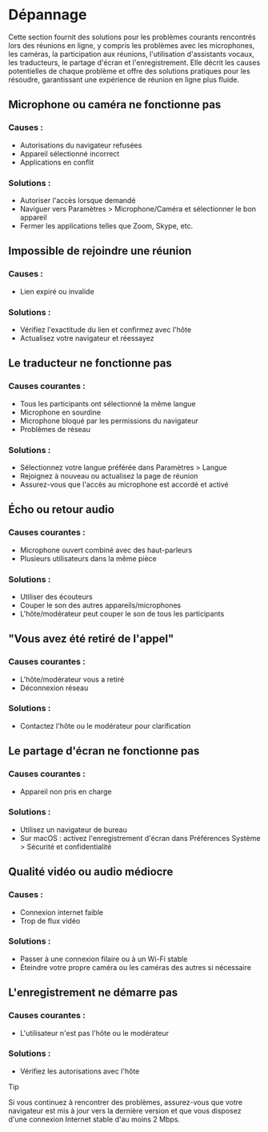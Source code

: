 # Dépannage

Cette section fournit des solutions pour les problèmes courants rencontrés lors des réunions en ligne, y compris les problèmes avec les microphones, les caméras, la participation aux réunions, l'utilisation d'assistants vocaux, les traducteurs, le partage d'écran et l'enregistrement. Elle décrit les causes potentielles de chaque problème et offre des solutions pratiques pour les résoudre, garantissant une expérience de réunion en ligne plus fluide.

## Microphone ou caméra ne fonctionne pas

### Causes :

- Autorisations du navigateur refusées
- Appareil sélectionné incorrect
- Applications en conflit

### Solutions :

- Autoriser l'accès lorsque demandé
- Naviguer vers Paramètres > Microphone/Caméra et sélectionner le bon appareil
- Fermer les applications telles que Zoom, Skype, etc.

## Impossible de rejoindre une réunion

### Causes :

- Lien expiré ou invalide

### Solutions :

- Vérifiez l'exactitude du lien et confirmez avec l'hôte
- Actualisez votre navigateur et réessayez

## Le traducteur ne fonctionne pas

### Causes courantes :

- Tous les participants ont sélectionné la même langue
- Microphone en sourdine
- Microphone bloqué par les permissions du navigateur
- Problèmes de réseau

### Solutions :

- Sélectionnez votre langue préférée dans Paramètres > Langue
- Rejoignez à nouveau ou actualisez la page de réunion
- Assurez-vous que l'accès au microphone est accordé et activé

## Écho ou retour audio

### Causes courantes :

- Microphone ouvert combiné avec des haut-parleurs
- Plusieurs utilisateurs dans la même pièce

### Solutions :

- Utiliser des écouteurs
- Couper le son des autres appareils/microphones
- L'hôte/modérateur peut couper le son de tous les participants

## "Vous avez été retiré de l'appel"

### Causes courantes :

- L'hôte/modérateur vous a retiré
- Déconnexion réseau

### Solutions :

- Contactez l'hôte ou le modérateur pour clarification

## Le partage d'écran ne fonctionne pas

### Causes courantes :

- Appareil non pris en charge

### Solutions :

- Utilisez un navigateur de bureau
- Sur macOS : activez l'enregistrement d'écran dans Préférences Système > Sécurité et confidentialité

## Qualité vidéo ou audio médiocre

### Causes :

- Connexion internet faible
- Trop de flux vidéo

### Solutions :

- Passer à une connexion filaire ou à un Wi-Fi stable
- Éteindre votre propre caméra ou les caméras des autres si nécessaire

## L'enregistrement ne démarre pas

### Causes courantes :

- L'utilisateur n'est pas l'hôte ou le modérateur

### Solutions :

- Vérifiez les autorisations avec l'hôte

> [!TIP]
> Si vous continuez à rencontrer des problèmes, assurez-vous que votre navigateur est mis à jour vers la dernière version et que vous disposez d'une connexion Internet stable d'au moins 2 Mbps.